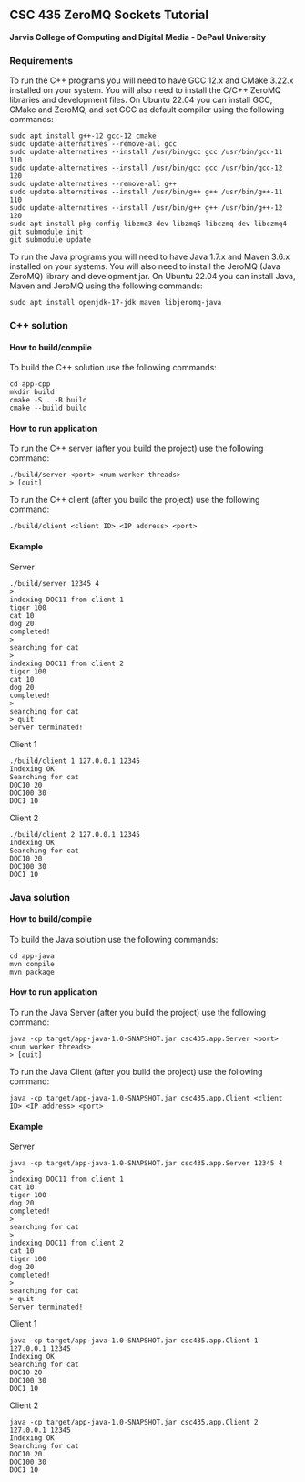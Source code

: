 ## CSC 435 ZeroMQ Sockets Tutorial
**Jarvis College of Computing and Digital Media - DePaul University**

### Requirements

To run the C++ programs you will need to have GCC 12.x and CMake 3.22.x installed on your system. You will also need to install the C/C++ ZeroMQ libraries and development files. On Ubuntu 22.04 you can install GCC, CMake and ZeroMQ, and set GCC as default compiler using the following commands:

```
sudo apt install g++-12 gcc-12 cmake
sudo update-alternatives --remove-all gcc
sudo update-alternatives --install /usr/bin/gcc gcc /usr/bin/gcc-11 110
sudo update-alternatives --install /usr/bin/gcc gcc /usr/bin/gcc-12 120
sudo update-alternatives --remove-all g++
sudo update-alternatives --install /usr/bin/g++ g++ /usr/bin/g++-11 110
sudo update-alternatives --install /usr/bin/g++ g++ /usr/bin/g++-12 120
sudo apt install pkg-config libzmq3-dev libzmq5 libczmq-dev libczmq4
git submodule init
git submodule update
```

To run the Java programs you will need to have Java 1.7.x and Maven 3.6.x installed on your systems. You will also need to install the JeroMQ (Java ZeroMQ) library and development jar. On Ubuntu 22.04 you can install Java, Maven and JeroMQ using the following commands:

```
sudo apt install openjdk-17-jdk maven libjeromq-java

```

### C++ solution
#### How to build/compile

To build the C++ solution use the following commands:
```
cd app-cpp
mkdir build
cmake -S . -B build
cmake --build build
```

#### How to run application

To run the C++ server (after you build the project) use the following command:
```
./build/server <port> <num worker threads>
> [quit]
```

To run the C++ client (after you build the project) use the following command:
```
./build/client <client ID> <IP address> <port>
```

#### Example

Server
```
./build/server 12345 4
> 
indexing DOC11 from client 1
tiger 100
cat 10
dog 20
completed!
> 
searching for cat
> 
indexing DOC11 from client 2
tiger 100
cat 10
dog 20
completed!
> 
searching for cat
> quit
Server terminated!
```

Client 1
```
./build/client 1 127.0.0.1 12345
Indexing OK
Searching for cat
DOC10 20
DOC100 30
DOC1 10
```

Client 2
```
./build/client 2 127.0.0.1 12345
Indexing OK
Searching for cat
DOC10 20
DOC100 30
DOC1 10
```

### Java solution
#### How to build/compile

To build the Java solution use the following commands:
```
cd app-java
mvn compile
mvn package
```

#### How to run application

To run the Java Server (after you build the project) use the following command:
```
java -cp target/app-java-1.0-SNAPSHOT.jar csc435.app.Server <port> <num worker threads>
> [quit]
```

To run the Java Client (after you build the project) use the following command:
```
java -cp target/app-java-1.0-SNAPSHOT.jar csc435.app.Client <client ID> <IP address> <port>
```

#### Example

Server
```
java -cp target/app-java-1.0-SNAPSHOT.jar csc435.app.Server 12345 4
> 
indexing DOC11 from client 1
cat 10
tiger 100
dog 20
completed!
> 
searching for cat
> 
indexing DOC11 from client 2
cat 10
tiger 100
dog 20
completed!
> 
searching for cat
> quit
Server terminated!
```

Client 1
```
java -cp target/app-java-1.0-SNAPSHOT.jar csc435.app.Client 1 127.0.0.1 12345
Indexing OK
Searching for cat
DOC10 20
DOC100 30
DOC1 10
```

Client 2
```
java -cp target/app-java-1.0-SNAPSHOT.jar csc435.app.Client 2 127.0.0.1 12345
Indexing OK
Searching for cat
DOC10 20
DOC100 30
DOC1 10
```
